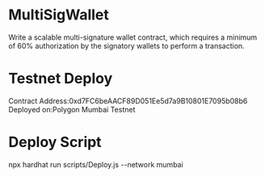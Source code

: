 # MultiSigWallet
Write a scalable multi-signature wallet contract, which requires a minimum of 60% authorization by the signatory wallets to perform a transaction.  

# Testnet Deploy
Contract Address:0xd7FC6beAACF89D051Ee5d7a9B10801E7095b08b6 <br/>
Deployed on:Polygon Mumbai Testnet

# Deploy Script
npx hardhat run scripts/Deploy.js --network mumbai

